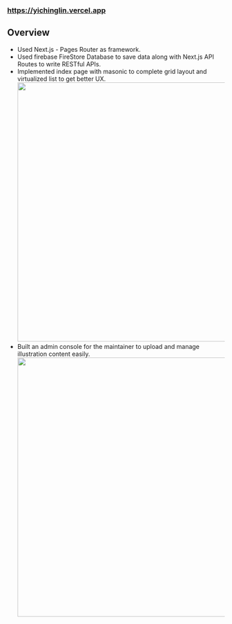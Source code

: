 ### https://yichinglin.vercel.app

## Overview
- Used Next.js - Pages Router as framework.
- Used firebase FireStore Database to save data along with Next.js API Routes to write RESTful APIs.
- Implemented index page with masonic to complete grid layout and virtualized list to get better UX. <img src="https://github.com/AmyHuang82/yichinglin/assets/41337456/b4a7520a-4aae-4f3a-9052-562c72582692" width=600>
- Built an admin console for the maintainer to upload and manage illustration content easily. <img src="https://github.com/user-attachments/assets/ee6e6fb2-b9cd-43b4-909f-df04de774565" width=600>
